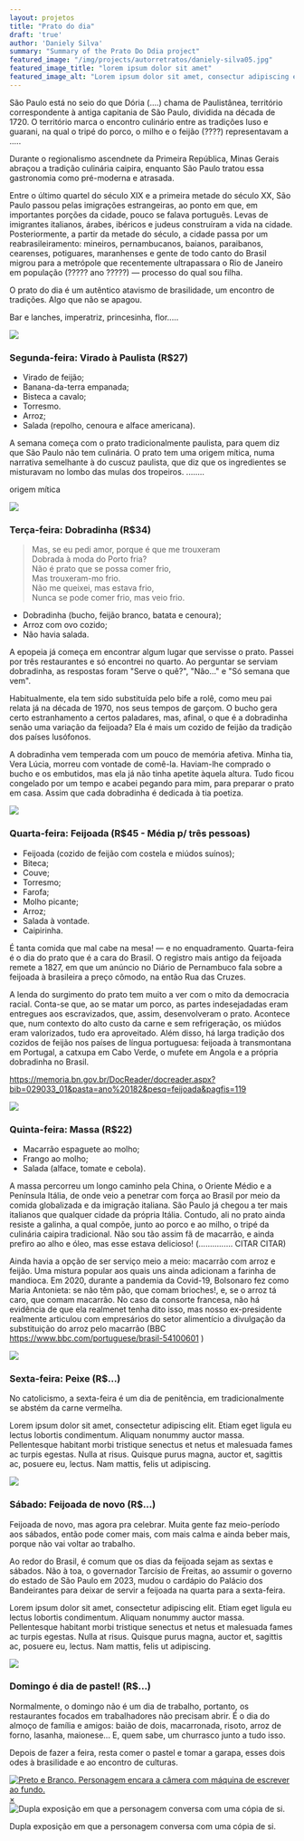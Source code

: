```yaml
---
layout: projetos
title: "Prato do dia"
draft: 'true'
author: 'Daniely Silva'
summary: "Summary of the Prato Do Ddia project"
featured_image: "/img/projects/autorretratos/daniely-silva05.jpg"
featured_image_title: "lorem ipsum dolor sit amet"
featured_image_alt: "Lorem ipsum dolor sit amet, consectur adipiscing elit."
---
```


São Paulo está no seio do que Dória (....) chama de Paulistânea, território correspondente à antiga capitania de São Paulo, dividida na década de 1720. O território marca o encontro culinário entre as tradições luso e guarani, na qual o tripé do porco, o milho e o feijão (????) representavam a .....

Durante o regionalismo ascendnete da Primeira República, Minas Gerais abraçou a tradição culinária caipira, enquanto São Paulo tratou essa gastronomia como pré-moderna e atrasada.

Entre o último quartel do século XIX e a primeira metade do século XX, São Paulo passou pelas imigrações estrangeiras, ao ponto em que, em importantes porções da cidade, pouco se falava português. Levas de imigrantes italianos, árabes, ibéricos e judeus construíram a vida na cidade. Posteriormente, a partir da metade do século, a cidade passa por um reabrasileiramento: mineiros, pernambucanos, baianos, paraibanos, cearenses, potiguares, maranhenses e gente de todo canto do Brasil migrou para a metrópole que recentemente ultrapassara o Rio de Janeiro em população (????? ano ?????) — processo do qual sou filha.

O prato do dia é um autêntico atavismo de brasilidade, um encontro de tradições. Algo que não se apagou.


Bar e lanches, imperatriz, princesinha, flor.....



![](/img/projects/prato-do-dia/2segunda-feira1.jpg)

### Segunda-feira: Virado à Paulista (R$27)

* Virado de feijão;
* Banana-da-terra empanada;
* Bisteca a cavalo;
* Torresmo.
* Arroz;
* Salada (repolho, cenoura e alface americana).

A semana começa com o prato tradicionalmente paulista, para quem diz que São Paulo não tem culinária. O prato tem uma origem mítica, numa narrativa semelhante à do cuscuz paulista, que diz que os ingredientes se misturavam no lombo das mulas dos tropeiros.
........

origem mítica


![](/img/projects/prato-do-dia/3terca-feira1.jpg)

### Terça-feira: Dobradinha (R$34)

> Mas, se eu pedi amor, porque é que me trouxeram\
  Dobrada à moda do Porto fria?\
  Não é prato que se possa comer frio,\
  Mas trouxeram-mo frio.\
  Não me queixei, mas estava frio,\
  Nunca se pode comer frio, mas veio frio.

* Dobradinha (bucho, feijão branco, batata e cenoura);
* Arroz com ovo cozido;
* Não havia salada.

A epopeia já começa em encontrar algum lugar que servisse o prato. Passei por três restaurantes e só encontrei no quarto. Ao perguntar se serviam dobradinha, as respostas foram "Serve o quê?", "Não..." e "Só semana que vem".

Habitualmente, ela tem sido substituída pelo bife a rolê, como meu pai relata já na década de 1970, nos seus tempos de garçom. O bucho gera certo estranhamento a certos paladares, mas, afinal, o que é a dobradinha senão uma variação da feijoada? Ela é mais um cozido de feijão da tradição dos países lusófonos.

A dobradinha vem temperada com um pouco de memória afetiva. Minha tia, Vera Lúcia, morreu com vontade de comê-la. Haviam-lhe comprado o bucho e os embutidos, mas ela já não tinha apetite àquela altura. Tudo ficou congelado por um tempo e acabei pegando para mim, para preparar o prato em casa. Assim que cada dobradinha é dedicada à tia poetiza.


![](/img/projects/prato-do-dia/4quarta-feira1.jpg)

### Quarta-feira: Feijoada (R$45 - Média p/ três pessoas)

* Feijoada (cozido de feijão com costela e miúdos suínos);
* Biteca;
* Couve;
* Torresmo;
* Farofa;
* Molho picante;
* Arroz;
* Salada à vontade.
* Caipirinha.

É tanta comida que mal cabe na mesa! — e no enquadramento. Quarta-feira é o dia do prato que é a cara do Brasil. O registro mais antigo da feijoada remete a 1827, em que um anúncio no Diário de Pernambuco fala sobre a feijoada à brasileira a preço cômodo, na então Rua das Cruzes.

A lenda do surgimento do prato tem muito a ver com o mito da democracia racial. Conta-se que, ao se matar um porco, as partes indesejadadas eram entregues aos escravizados, que, assim, desenvolveram o prato. Acontece que, num contexto do alto custo da carne e sem refrigeração, os miúdos eram valorizados, tudo era aproveitado. Além disso, há larga tradição dos cozidos de feijão nos países de língua portuguesa: feijoada à transmontana em Portugal, a catxupa em Cabo Verde, o mufete em Angola e a própria dobradinha no Brasil.

https://memoria.bn.gov.br/DocReader/docreader.aspx?bib=029033_01&pasta=ano%20182&pesq=feijoada&pagfis=119



![](/img/projects/prato-do-dia/5quinta-feira1.jpg)

### Quinta-feira: Massa (R$22)

* Macarrão espaguete ao molho;
* Frango ao molho;
* Salada (alface, tomate e cebola).

A massa percorreu um longo caminho pela China, o Oriente Médio e a Península Itália, de onde veio a penetrar com força ao Brasil por meio da comida globalizada e da imigração italiana. São Paulo já chegou a ter mais italianos que qualquer cidade da própria Itália. Contudo, ali no prato ainda resiste a galinha, a qual compõe, junto ao porco e ao milho, o tripé da culinária caipira tradicional. Não sou tão assim fã de macarrão, e ainda prefiro ao alho e óleo, mas esse estava delicioso! (............... CITAR CITAR)

Ainda havia a opção de ser serviço meio a meio: macarrão com arroz e feijão. Uma mistura popular aos quais uns ainda adicionam a farinha de mandioca. Em 2020, durante a pandemia da Covid-19, Bolsonaro fez como Maria Antonieta: se não têm pão, que comam brioches!, e, se o arroz tá caro, que comam macarrão. No caso da consorte francesa, não há evidência de que ela realmenet tenha dito isso, mas nosso ex-presidente realmente articulou com empresários do setor alimentício a divulgação da substituição do arroz pelo macarrão (BBC https://www.bbc.com/portuguese/brasil-54100601 )



![](/img/projects/prato-do-dia/6sexta-feira1.jpg)

### Sexta-feira: Peixe (R$...)

No catolicismo, a sexta-feira é um dia de penitência, em tradicionalmente se abstém da carne vermelha.

Lorem ipsum dolor sit amet, consectetur adipiscing elit. Etiam eget ligula eu lectus lobortis condimentum. Aliquam nonummy auctor massa. Pellentesque habitant morbi tristique senectus et netus et malesuada fames ac turpis egestas. Nulla at risus. Quisque purus magna, auctor et, sagittis ac, posuere eu, lectus. Nam mattis, felis ut adipiscing.

![](/img/projects/prato-do-dia/sabado1.jpg)

### Sábado: Feijoada de novo (R$...)

Feijoada de novo, mas agora pra celebrar. Muita gente faz meio-período aos sábados, então pode comer mais, com mais calma e ainda beber mais, porque não vai voltar ao trabalho.

Ao redor do Brasil, é comum que os dias da feijoada sejam as sextas e sábados. Não à toa, o governador Tarcísio de Freitas, ao assumir o governo do estado de São Paulo em 2023, mudou o cardápio do Palácio dos Bandeirantes para deixar de servir a feijoada na quarta para a sexta-feira.

Lorem ipsum dolor sit amet, consectetur adipiscing elit. Etiam eget ligula eu lectus lobortis condimentum. Aliquam nonummy auctor massa. Pellentesque habitant morbi tristique senectus et netus et malesuada fames ac turpis egestas. Nulla at risus. Quisque purus magna, auctor et, sagittis ac, posuere eu, lectus. Nam mattis, felis ut adipiscing.

![](/img/projects/prato-do-dia/domingo1.jpg)

### Domingo é dia de pastel! (R$...)

Normalmente, o domingo não é um dia de trabalho, portanto, os restaurantes focados em trabalhadores não precisam abrir. É o dia do almoço de família e amigos: baião de dois, macarronada, risoto, arroz de forno, lasanha, maionese... E, quem sabe, um churrasco junto a tudo isso.

Depois de fazer a feira, resta comer o pastel e tomar a garapa, esses dois odes à brasilidade e ao encontro de culturas.




<section class="galeria">
  <div class="item"><a href="#imagem1"><img src="/img/projects/autorretratos/daniely-silva08.jpg" alt="Preto e Branco. Personagem encara a câmera com máquina de escrever ao fundo." title="Olhar" /></a></div>

</section>

<div class="lightboxes">

  <div class="lightbox" id="imagem1"><a href="#" class="fechar">&times;</a><div class="conteudo"><img src="/img/projects/autorretratos/daniely-silva02.jpg" alt="Dupla exposição em que a personagem conversa com uma cópia de si." title="Duas de mim" /><p>Dupla exposição em que a personagem conversa com uma cópia de si.</p></div></div>
